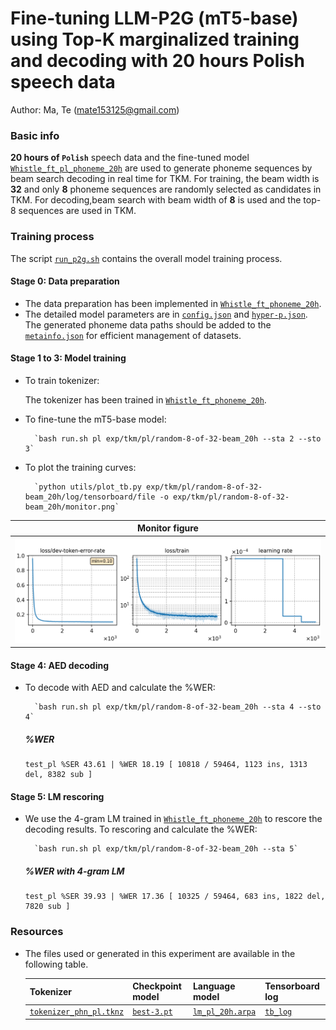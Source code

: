 # Fine-tuning LLM-P2G (mT5-base) using Top-K marginalized training and decoding with 20 hours Polish speech data
Author: Ma, Te (mate153125@gmail.com)
### Basic info

__20 hours of `Polish`__ speech data and the fine-tuned model [`Whistle_ft_pl_phoneme_20h`](../../../Crosslingual/pl/Whistle_ft_phoneme_20h/readme.md) are used to generate phoneme sequences by beam search decoding in real time for TKM. For training, the beam width is __32__ and only __8__ phoneme sequences are randomly selected as candidates in TKM. For decoding,beam search with beam width of __8__ is used and the top-8 sequences are used in TKM.


### Training process

The script [`run_p2g.sh`](../../../../run_p2g.sh) contains the overall model training process.

#### Stage 0: Data preparation
* The data preparation has been implemented in [`Whistle_ft_phoneme_20h`](../../../Crosslingual/pl/Whistle_ft_phoneme_20h/readme.md). 
* The detailed model parameters are in [`config.json`](config.json) and [`hyper-p.json`](hyper-p.json). The generated phoneme data paths should be added to the [`metainfo.json`](../../../data/metainfo.json) for efficient management of datasets.

#### Stage 1 to 3: Model training

* To train tokenizer:

    The tokenizer has been trained in [`Whistle_ft_phoneme_20h`](../../../Crosslingual/pl/Whistle_ft_phoneme_20h/readme.md).

* To fine-tune the mT5-base model:

        `bash run.sh pl exp/tkm/pl/random-8-of-32-beam_20h --sta 2 --sto 3`
* To plot the training curves:

        `python utils/plot_tb.py exp/tkm/pl/random-8-of-32-beam_20h/log/tensorboard/file -o exp/tkm/pl/random-8-of-32-beam_20h/monitor.png`

|     Monitor figure    |
|:-----------------------:|
|![tb-plot](./monitor.png)|

#### Stage 4: AED decoding
* To decode with AED and calculate the %WER:

        `bash run.sh pl exp/tkm/pl/random-8-of-32-beam_20h --sta 4 --sto 4`

    ##### %WER
    ```
    test_pl %SER 43.61 | %WER 18.19 [ 10818 / 59464, 1123 ins, 1313 del, 8382 sub ]
    ```

#### Stage 5: LM rescoring

* We use the 4-gram LM trained in [`Whistle_ft_phoneme_20h`](../../../Crosslingual/pl/Whistle_ft_phoneme_20h/readme.md) to rescore the decoding results.
To rescoring and calculate the %WER:

        `bash run.sh pl exp/tkm/pl/random-8-of-32-beam_20h --sta 5`

    ##### %WER with 4-gram LM
    ```
    test_pl %SER 39.93 | %WER 17.36 [ 10325 / 59464, 683 ins, 1822 del, 7820 sub ]
    ```

### Resources
* The files used or generated in this experiment are available in the following table.

     | Tokenizer | Checkpoint model | Language model | Tensorboard log |
    | ----------- | ----------- | ----------- | ----------- |
    | [`tokenizer_phn_pl.tknz`](http://cat-ckpt.oss-cn-beijing.aliyuncs.com/cat-multilingual/cv-lang10/dict/pl/tokenizer_phn_pl.tknz?OSSAccessKeyId=LTAI5tF9KeigLW4UoLbK9vnJ&Expires=2064482941&Signature=6E0P6xis%2FBTZjIkbdIaLS%2F%2Br%2FyU%3D) | [`best-3.pt`](http://cat-ckpt.oss-cn-beijing.aliyuncs.com/cat-multilingual/llm-p2g/exp/pl/random-8-of-32-beam_20h_best-3.pt?OSSAccessKeyId=LTAI5tF9KeigLW4UoLbK9vnJ&Expires=2064495540&Signature=iFSwhi3gIkPKt7WzmQb8bPzXT4w%3D) | [`lm_pl_20h.arpa`](http://cat-ckpt.oss-cn-beijing.aliyuncs.com/cat-multilingual/cv-lang10/dict/pl/lm_pl_20h_4gram.arpa?OSSAccessKeyId=LTAI5tF9KeigLW4UoLbK9vnJ&Expires=2064483620&Signature=UKV0NI43%2FzqiAV8VFbhhaLCHde0%3D) | [`tb_log`](http://cat-ckpt.oss-cn-beijing.aliyuncs.com/cat-multilingual/llm-p2g/exp/pl/tb_log_random-8-of-32-beam_20h.tar.gz?OSSAccessKeyId=LTAI5tF9KeigLW4UoLbK9vnJ&Expires=2064495562&Signature=C2PQLu%2BLmPVoYCQ6W1WjkeT%2FbsE%3D) |
